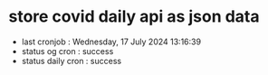 # store covid daily api as json data

- last cronjob : Wednesday, 17 July 2024 13:16:39
- status og cron : success
- status daily cron : success
      
      